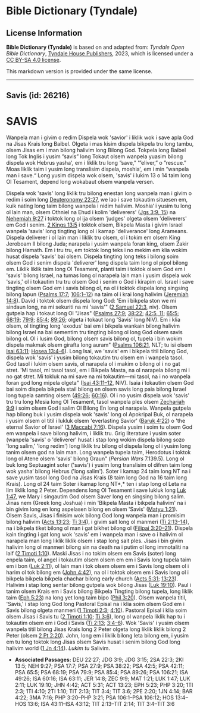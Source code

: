 # Bible Dictionary (Tyndale)

## License Information

**Bible Dictionary (Tyndale)** is based on and adapted from: _Tyndale Open Bible Dictionary_, [Tyndale House Publishers](https://tyndaleopenresources.com/), 2023, which is licensed under a [CC BY-SA 4.0 license](https://creativecommons.org/licenses/by-sa/4.0/legalcode.en).

This markdown version is provided under the same license.



--------------------------------

## Savis (id: 26216)

SAVIS
=====

Wanpela man i givim o redim Dispela wok 'savior' i liklik wok i save apla God na Jisas Krais long Baibel. Olgeta i mas kisim dispela bikpela tru long tambu, olsem Jisas em i man bilong halivim long Bilong God. Tokpela long Baibel long Tok Inglis i yusim ”savis” long Tokaut olsem wanpela yuasim bilong dispela wok Hebrus yasha‘*,* em i liklik tru long ”save,” '”eliver,” o ”rescue.” Moas liklik taim i yusim long translisim dispela, moshia‘*,* em i min “wanpela man i save.“ Long yusim dispela wok olsem, 'savis' i lukim 13 o 14 taim long Ol Tesament, depend long wokabaut olsem wanpela versen.

Dispela wok 'savis' long liklik tru bilong enestan long wanpela man i givim o redim i soim long [Deuteronomy 22:27](https://ref.ly/Deut22:27), we lao i save tokautim situesen em, kuik nating long taim bilong wanpela i nidim halivim. Moshia‘ i yusim tu long ol lain man, olsem Othniel na Ehud i kolim 'deliverers' ([Jgs 3:9, 15](https://ref.ly/Judg3:9,Judg3:15)) na [Nehemiah 9:27](https://ref.ly/Neh9:27) i toktok long ol ija olsem 'judges' olgeta olsem 'deliverers' em God i senim. [2 Kings 13:5](https://ref.ly/2Kgs13:5) i toktok olsem, Bikpela Masta i givim Israel wanpela 'savis' long tingting long ol i kamap 'deliverance' long Arameans. Dispela deliverer i ol lain man i liklik tru olsem, ol i tokim em olsem King Jeroboam II bilong Juda; narapela i yusim wanpela foran king, olsem Zakir bilong Hamath. Em i tru tru, em toktok long teks i no mekim em klia wokim husat dispela 'savis' bai olsem. Dispela tingting long teks i bilong soim olsem God i senim dispela 'deliverer' long dispela taim long ol pipol bilong em. Liklik liklik taim long Ol Tesament, planti taim i toktok olsem God em i 'savis' bilong Israel, na tumas long ol narapela lain man i yusim dispela wok 'savis,' ol i tokautim tru tru olsem God i senim o God i kirapim ol. Israel i save tingting olsem God em i savis bilong ol, na ol i toktok dispela long singsing bilong lapun ([Psalms 17:7](https://ref.ly/Ps17:7); [106:1–12](https://ref.ly/Ps106:1-Ps106:12)) na taim ol i krai long halivim ([Jeremiah 14:8](https://ref.ly/Jer14:8)). David i toktok olsem dispela long God: 'Em i bikpela ston we mi sindaun long, na mi sekuriti na mi 'savis'" ([2 Samuel 22:3](https://ref.ly/2Sam22:3), niv). Olsem gutpela hap i tokaut long Ol "Jisas" ([Psalms 27:9](https://ref.ly/Ps27:9); [38:22](https://ref.ly/Ps38:22); [42:5, 11](https://ref.ly/Ps42:5,Ps42:11); [65:5](https://ref.ly/Ps65:5); [68:19](https://ref.ly/Ps68:19); [79:9](https://ref.ly/Ps79:9); [85:4](https://ref.ly/Ps85:4); [89:26](https://ref.ly/Ps89:26); olgeta i tokaut long 'Savis' long NIV). Em i klia olsem, ol tingting long 'exodus' bai em i bikpela wankain bilong halivim bilong Israel na bai sementim tru tingting bilong ol long God olsem savis bilong ol. Ol i lusim God, bilong olsem savis bilong ol, tupela i bin wokim dispela makmak olsem girafta long auram" ([Psalms 106:21](https://ref.ly/Ps106:21), NLT; tu isi olsem [Isai 63:11](https://ref.ly/Isa63:11); [Hosea 13:4–6](https://ref.ly/Hos13:4-Hos13:6)). Long Isai, we 'savis' em i bikpela titil bilong God, dispela wok 'savis' i yusim bilong tokautim tru olsem em i wanpela tasol. God tasol i lukim olsem savis, ol narapela ol i makim o bilong ol i no gat stret. 'Mi tasol, mi tasol tasol, em i Bikpela Masta, na ol narapela bilong mi i no gat stret. Mi tokluk na mi save na mi tokautim—mi tasol, na i no wanpela foran god long mipela olgeta" ([Isai 43:11–12](https://ref.ly/Isa43:11-Isa43:12), NIV). Isaia i tokautim olsem God bai soim dispela bikpela stail bilong en olsem savis long paia bilong Israel long tupela samting olsem ([49:26](https://ref.ly/Isa49:26); [60:16](https://ref.ly/Isa60:16)). Ol i no yusim dispela wok 'savis' tru tru long Mesia long Ol Tesament, tasol wanpela ples olsem [Zechariah 9:9](https://ref.ly/Zech9:9) i soim olsem God i salim Ol Bilong En long ol narapela. Wanpela gutpela hap bilong buk i yusim dispela wok 'savis' long ol Apokripal Buk, ol narapela i yusim olsem ol titil i lukluk olsem 'everlasting Savior' ([Baruk 4:22](https://ref.ly/Bar4:22)) o 'the eternal Savior of Israel' ([3 Maccabi 7:16](https://ref.ly/3Macc7:16)). Dispela yusim i soim tu olsem God em wanpela i save bilong halivim, i liklik tru. Grig literature i yusim soter (wanpela 'savis' o 'deliverer' husat i stap long wokim dispela bilong sozo 'long salim,' 'long redim') long liklik tru bilong ol dispela long ol i yusim long tanim olsem god na lain man. Long wanpela tupela taim, Herodotus i toktok long ol Atene olsem 'savis' bilong Graun" (*Persian Wars* 7\.139\.5\). Long ol buk long Septuagint soter ('savis') i yusim long translisim ol difren taim long wok yasha‘ bilong Hebrus ('long salim'). Soter i kamap 24 taim long NT na i save yusim tasol long God na Jisas Krais (8 taim long God na 16 taim long Krais). Long ol 24 taim Soter i kamap long NT*,* ten i stap long ol Leta na lim liklik long 2 Peter. Dependens long Ol Tesament i save lukluk long [Luk 1:47](https://ref.ly/Luke1:47), we Mary i singautim God olsem Saver long en singsing bilong salim. Jinas nem (Greek long Joshua) i min 'Bikpela Masta i bikpela halivim' na i bin givim long en long aspelasen bilong en olsem 'Savis' ([Matyu 1:21](https://ref.ly/Matt1:21)). Olsem Savis, Jisas i finisim wok bilong God long wanpela man i promisim bilong halivim ([Acts 13:23](https://ref.ly/Acts13:23); [Ti 3:4](https://ref.ly/Titus3:4)), i givim sait long ol manmeri ([Ti 2:13–14](https://ref.ly/Titus2:13-Titus2:14)), na i bikpela tiket bilong ol man i gat bikhet bilong ol ([Filipai 3:20–21](https://ref.ly/Phil3:20-Phil3:21)). Dispela kain tingting i gat long wok 'savis' em i wanpela man i save o i halivim ol narapela man long liklik liklik olsem i stap long sait ples. Jisas i bin givim halivim long ol manmeri bilong sin na death na i putim ol long immotaliti na laif ([2 Timoti 1:10](https://ref.ly/2Tim1:10)). Maski Jisas i no tokim olsem em Savis (soter) long enpela taim, ol angel i tokautim olsem olsem em em i Savis long tupela taim em i bon ([Luk 2:11](https://ref.ly/Luke2:11)), ol lain man i tok olsem olsem em i Savis long olsem ol i harim ol tok bilong em ([John 4:42](https://ref.ly/John4:42)), na ol i toktok olsem em i Savis long ol i bikpela bikpela bikpela chachar bilong early church ([Acts 5:31](https://ref.ly/Acts5:31); [13:23](https://ref.ly/Acts13:23)). Halivim i stap long sentar bilong gutpela wok bilong Jisas ([Luk 19:10](https://ref.ly/Luke19:10)). Paul i tanim olsem Krais em i Savis bilong Bikpela Tingting bilong tupela, long liklik taim ([Eph 5:23](https://ref.ly/Eph5:23)) na long yet long taim bipo ([Phil 3:20](https://ref.ly/Phil3:20)). Olsem wanpela titil, 'Savis,' i stap long God long Pastoral Episal na i klia soim olsem God em i Savis bilong olgeta manmeri ([1 Timoti 2:3](https://ref.ly/1Tim2:3); [4:10](https://ref.ly/1Tim4:10)). Pastoral Episal i klia soim olsem Jisas i Savis tu ([2 Timoti 1:10](https://ref.ly/2Tim1:10); [Ti 3:6](https://ref.ly/Titus3:6)), long ol wanpela liklik hap tu i tokautim olsem em i God i Savis ([Ti 2:13](https://ref.ly/Titus2:13); [3:4–6](https://ref.ly/Titus3:4-Titus3:6)). Wok 'Savis' i yusim olsem wanpela titil bilong Jisas Krais long 2 Peter olgeta long liklik liklik bilong 2 Peter (olsem [2 Pt 2:20](https://ref.ly/2Pet2:20)). John, long em i liklik bilong leta bilong em, i yusim em tu long toktok long Jisas olsem Savis husat i senim bilong God long halivim world ([1 Jn 4:14](https://ref.ly/1John4:14)). *Lukim tu* Salivim.

* **Associated Passages:** DEU 22:27; JDG 3:9; JDG 3:15; 2SA 22:3; 2KI 13:5; NEH 9:27; PSA 17:7; PSA 27:9; PSA 38:22; PSA 42:5; PSA 42:11; PSA 65:5; PSA 68:19; PSA 79:9; PSA 85:4; PSA 89:26; PSA 106:21; ISA 49:26; ISA 60:16; ISA 63:11; JER 14:8; ZEC 9:9; MAT 1:21; LUK 1:47; LUK 2:11; LUK 19:10; JHN 4:42; ACT 5:31; ACT 13:23; EPH 5:23; PHP 3:20; 1TI 2:3; 1TI 4:10; 2TI 1:10; TIT 2:13; TIT 3:4; TIT 3:6; 2PE 2:20; 1JN 4:14; BAR 4:22; 3MA 7:16; PHP 3:20–PHP 3:21; PSA 106:1–PSA 106:12; HOS 13:4–HOS 13:6; ISA 43:11–ISA 43:12; TIT 2:13–TIT 2:14; TIT 3:4–TIT 3:6

